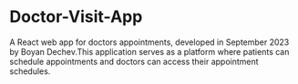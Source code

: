# Doctor-Visit-App
A React web app for doctors appointments, developed in September 2023 by Boyan Dechev.This application serves as a platform where patients can schedule appointments and doctors can access their appointment schedules.